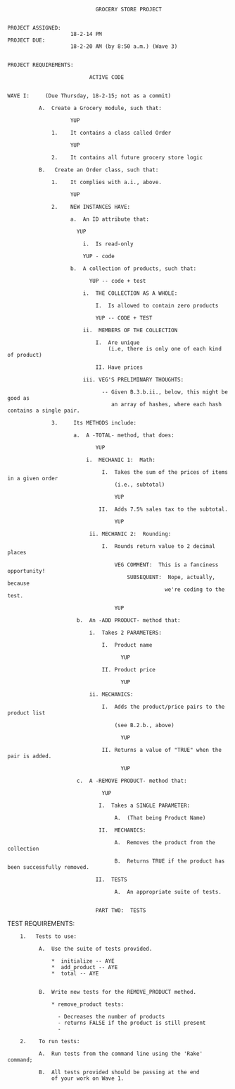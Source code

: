 
                                GROCERY STORE PROJECT


    PROJECT ASSIGNED:
                        18-2-14 PM
    PROJECT DUE:
                        18-2-20 AM (by 8:50 a.m.) (Wave 3)


    PROJECT REQUIREMENTS:  

                              ACTIVE CODE


    WAVE I:     (Due Thursday, 18-2-15; not as a commit)

              A.  Create a Grocery module, such that:

                        YUP

                  1.    It contains a class called Order

                        YUP

                  2.    It contains all future grocery store logic

              B.   Create an Order class, such that:

                  1.    It complies with a.i., above.

                        YUP

                  2.    NEW INSTANCES HAVE:  

                        a.  An ID attribute that:

                          YUP

                            i.  Is read-only

                            YUP - code

                        b.  A collection of products, such that:

                              YUP -- code + test

                            i.  THE COLLECTION AS A WHOLE:  

                                I.  Is allowed to contain zero products

                                YUP -- CODE + TEST

                            ii.  MEMBERS OF THE COLLECTION

                                I.  Are unique
                                    (i.e, there is only one of each kind of product)

                                II. Have prices  

                            iii. VEG'S PRELIMINARY THOUGHTS:  

                                  -- Given B.3.b.ii., below, this might be good as
                                     an array of hashes, where each hash contains a single pair.

                  3.     Its METHODS include:

                         a.  A -TOTAL- method, that does:  

                                YUP

                             i.  MECHANIC 1:  Math:

                                  I.  Takes the sum of the prices of items in a given order
                                      (i.e., subtotal)

                                      YUP

                                 II.  Adds 7.5% sales tax to the subtotal.

                                      YUP

                              ii. MECHANIC 2:  Rounding:  

                                  I.  Rounds return value to 2 decimal places

                                      VEG COMMENT:  This is a fanciness opportunity!
                                          SUBSEQUENT:  Nope, actually, because
                                                      we're coding to the test.

                                      YUP

                          b.  An -ADD PRODUCT- method that:  

                              i.  Takes 2 PARAMETERS:  

                                  I.  Product name

                                        YUP

                                  II. Product price

                                        YUP

                              ii. MECHANICS:  

                                  I.  Adds the product/price pairs to the product list

                                      (see B.2.b., above)

                                        YUP

                                  II. Returns a value of "TRUE" when the pair is added.

                                        YUP

                          c.  A -REMOVE PRODUCT- method that:

                                  YUP

                                 I.  Takes a SINGLE PARAMETER:

                                      A.  (That being Product Name)

                                 II.  MECHANICS:  

                                      A.  Removes the product from the collection

                                      B.  Returns TRUE if the product has been successfully removed.

                                II.  TESTS  

                                      A.  An appropriate suite of tests.


                                PART TWO:  TESTS  

  TEST REQUIREMENTS:  

        1.   Tests to use:  

              A.  Use the suite of tests provided.  

                  *  initialize -- AYE
                  *  add_product -- AYE
                  *  total -- AYE


              B.  Write new tests for the REMOVE_PRODUCT method.

                  * remove_product tests:

                    - Decreases the number of products
                    - returns FALSE if the product is still present
                    -

        2.    To run tests:  

              A.  Run tests from the command line using the 'Rake' command;

              B.  All tests provided should be passing at the end
                  of your work on Wave 1.
